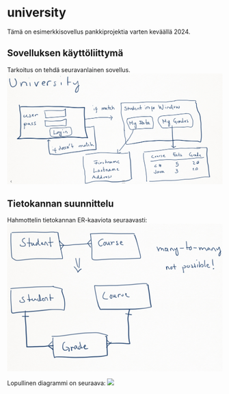 # university

Tämä on esimerkkisovellus pankkiprojektia varten keväällä 2024.

## Sovelluksen käyttöliittymä

Tarkoitus on tehdä seuravanlainen sovellus.
<img src="frontend_plan.png">

## Tietokannan suunnittelu

Hahmottelin tietokannan ER-kaaviota seuraavasti:
<img src="er_plan.png">

Lopullinen diagrammi on seuraava:
<img src="er_final-png">